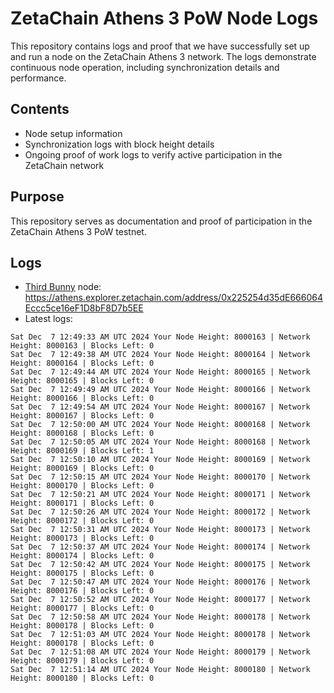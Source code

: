 # ZetaChain Athens 3 PoW Node Logs
This repository contains logs and proof that we have successfully set up and run a node on the ZetaChain Athens 3 network. The logs demonstrate continuous node operation, including synchronization details and performance.

## Contents
- Node setup information
- Synchronization logs with block height details
- Ongoing proof of work logs to verify active participation in the ZetaChain network

## Purpose
This repository serves as documentation and proof of participation in the ZetaChain Athens 3 PoW testnet.

## Logs

- [Third Bunny](https://thirdbunny.xyz/) node: https://athens.explorer.zetachain.com/address/0x225254d35dE666064Eccc5ce16eF1D8bF8D7b5EE
- Latest logs:
```
Sat Dec  7 12:49:33 AM UTC 2024 Your Node Height: 8000163 | Network Height: 8000163 | Blocks Left: 0
Sat Dec  7 12:49:38 AM UTC 2024 Your Node Height: 8000164 | Network Height: 8000164 | Blocks Left: 0
Sat Dec  7 12:49:44 AM UTC 2024 Your Node Height: 8000165 | Network Height: 8000165 | Blocks Left: 0
Sat Dec  7 12:49:49 AM UTC 2024 Your Node Height: 8000166 | Network Height: 8000166 | Blocks Left: 0
Sat Dec  7 12:49:54 AM UTC 2024 Your Node Height: 8000167 | Network Height: 8000167 | Blocks Left: 0
Sat Dec  7 12:50:00 AM UTC 2024 Your Node Height: 8000168 | Network Height: 8000168 | Blocks Left: 0
Sat Dec  7 12:50:05 AM UTC 2024 Your Node Height: 8000168 | Network Height: 8000169 | Blocks Left: 1
Sat Dec  7 12:50:10 AM UTC 2024 Your Node Height: 8000169 | Network Height: 8000169 | Blocks Left: 0
Sat Dec  7 12:50:15 AM UTC 2024 Your Node Height: 8000170 | Network Height: 8000170 | Blocks Left: 0
Sat Dec  7 12:50:21 AM UTC 2024 Your Node Height: 8000171 | Network Height: 8000171 | Blocks Left: 0
Sat Dec  7 12:50:26 AM UTC 2024 Your Node Height: 8000172 | Network Height: 8000172 | Blocks Left: 0
Sat Dec  7 12:50:31 AM UTC 2024 Your Node Height: 8000173 | Network Height: 8000173 | Blocks Left: 0
Sat Dec  7 12:50:37 AM UTC 2024 Your Node Height: 8000174 | Network Height: 8000174 | Blocks Left: 0
Sat Dec  7 12:50:42 AM UTC 2024 Your Node Height: 8000175 | Network Height: 8000175 | Blocks Left: 0
Sat Dec  7 12:50:47 AM UTC 2024 Your Node Height: 8000176 | Network Height: 8000176 | Blocks Left: 0
Sat Dec  7 12:50:52 AM UTC 2024 Your Node Height: 8000177 | Network Height: 8000177 | Blocks Left: 0
Sat Dec  7 12:50:58 AM UTC 2024 Your Node Height: 8000178 | Network Height: 8000178 | Blocks Left: 0
Sat Dec  7 12:51:03 AM UTC 2024 Your Node Height: 8000178 | Network Height: 8000178 | Blocks Left: 0
Sat Dec  7 12:51:08 AM UTC 2024 Your Node Height: 8000179 | Network Height: 8000179 | Blocks Left: 0
Sat Dec  7 12:51:14 AM UTC 2024 Your Node Height: 8000180 | Network Height: 8000180 | Blocks Left: 0
```

